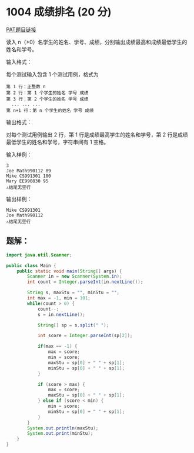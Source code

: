# 1004 成绩排名 (20 分)
[PAT题目链接](https://pintia.cn/problem-sets/994805260223102976/problems/994805321640296448)

读入 n（>0）名学生的姓名、学号、成绩，分别输出成绩最高和成绩最低学生的姓名和学号。

输入格式：

每个测试输入包含 1 个测试用例，格式为
```
第 1 行：正整数 n
第 2 行：第 1 个学生的姓名 学号 成绩
第 3 行：第 2 个学生的姓名 学号 成绩
  ... ... ...
第 n+1 行：第 n 个学生的姓名 学号 成绩
```

输出格式：

对每个测试用例输出 2 行，第 1 行是成绩最高学生的姓名和学号，第 2 行是成绩最低学生的姓名和学号，字符串间有 1 空格。

输入样例：
```
3
Joe Math990112 89
Mike CS991301 100
Mary EE990830 95
⚠结尾无空行
```

输出样例：
```
Mike CS991301
Joe Math990112
⚠结尾无空行
```

## 题解：
```Java
import java.util.Scanner;

public class Main {
    public static void main(String[] args) {
        Scanner in = new Scanner(System.in);
        int count = Integer.parseInt(in.nextLine());

        String s, maxStu = "", minStu = "";
        int max = -1, min = 101;
        while(count > 0) {
            count--;
            s = in.nextLine();

            String[] sp = s.split(" ");

            int score = Integer.parseInt(sp[2]);

            if(max == -1) {
                max = score;
                min = score;
                maxStu = sp[0] + " " + sp[1];
                minStu = sp[0] + " " + sp[1];
            }

            if (score > max) {
                max = score;
                maxStu = sp[0] + " " + sp[1];
            } else if (score < min) {
                min = score;
                minStu = sp[0] + " " + sp[1];
            }
        }
        System.out.println(maxStu);
        System.out.print(minStu);
    }
}
```